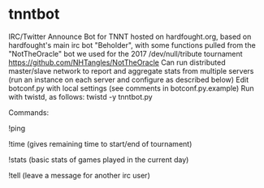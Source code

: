 # tnntbot
IRC/Twitter Announce Bot for TNNT hosted on hardfought.org, based on hardfought's main irc bot "Beholder", with some functions pulled from the "NotTheOracle" bot we used for the 2017 /dev/null/tribute tournament https://github.com/NHTangles/NotTheOracle
Can run distributed master/slave network to report and aggregate stats from multiple servers (run an instance on each server and configure as described below)
Edit botconf.py with local settings (see comments in botconf.py.example)
Run with twistd, as follows:
 twistd -y tnntbot.py

Commands:

!ping

!time (gives remaining time to start/end of tournament)

!stats (basic stats of games played in the current day)

!tell (leave a message for another irc user)
